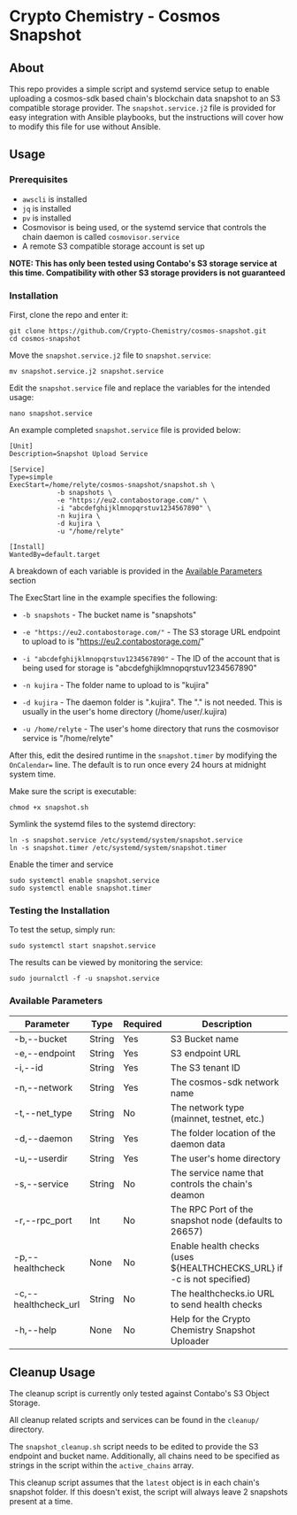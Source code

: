# Crypto Chemistry - Cosmos Snapshot

## About

This repo provides a simple script and systemd service setup to enable uploading a cosmos-sdk based chain's blockchain data snapshot to an S3 compatible storage provider. The `snapshot.service.j2` file is provided for easy integration with Ansible playbooks, but the instructions will cover how to modify this file for use without Ansible.

## Usage

### Prerequisites 
 - `awscli` is installed
 - `jq` is installed
 - `pv` is installed
 - Cosmovisor is being used, or the systemd service that controls the chain daemon is called `cosmovisor.service`
 - A remote S3 compatible storage account is set up

**NOTE: This has only been tested using Contabo's S3 storage service at this time. Compatibility with other S3 storage providers is not guaranteed**

### Installation

First, clone the repo and enter it:

```
git clone https://github.com/Crypto-Chemistry/cosmos-snapshot.git
cd cosmos-snapshot
```

Move the `snapshot.service.j2` file to `snapshot.service`:

```
mv snapshot.service.j2 snapshot.service
```

Edit the `snapshot.service` file and replace the variables for the intended usage:

```
nano snapshot.service
```

An example completed `snapshot.service` file is provided below:

```
[Unit]
Description=Snapshot Upload Service

[Service]
Type=simple
ExecStart=/home/relyte/cosmos-snapshot/snapshot.sh \
            -b snapshots \
            -e "https://eu2.contabostorage.com/" \
            -i "abcdefghijklmnopqrstuv1234567890" \
            -n kujira \
            -d kujira \
            -u "/home/relyte"

[Install]
WantedBy=default.target
```

A breakdown of each variable is provided in the [Available Parameters](#available-parameters) section

The ExecStart line in the example specifies the following:
- `-b snapshots` - The bucket name is "snapshots"

- `-e "https://eu2.contabostorage.com/"` - The S3 storage URL endpoint to upload to is "https://eu2.contabostorage.com/"

- `-i "abcdefghijklmnopqrstuv1234567890"` - The ID of the account that is being used for storage is "abcdefghijklmnopqrstuv1234567890"

- `-n kujira` - The folder name to upload to is "kujira"

- `-d kujira` - The daemon folder is ".kujira". The "." is not needed. This is usually in the user's home directory (/home/user/.kujira)

- `-u /home/relyte` - The user's home directory that runs the cosmovisor service is "/home/relyte"

After this, edit the desired runtime in the `snapshot.timer` by modifying the `OnCalendar=` line. The default is to run once every 24 hours at midnight system time.

Make sure the script is executable:

```
chmod +x snapshot.sh
```

Symlink the systemd files to the systemd directory:
```
ln -s snapshot.service /etc/systemd/system/snapshot.service
ln -s snapshot.timer /etc/systemd/system/snapshot.timer
```

Enable the timer and service
```
sudo systemctl enable snapshot.service
sudo systemctl enable snapshot.timer
```

### Testing the Installation

To test the setup, simply run:

```
sudo systemctl start snapshot.service
```

The results can be viewed by monitoring the service:

```
sudo journalctl -f -u snapshot.service
```

### Available Parameters

| Parameter            | Type   | Required | Description                                     |
|----------------------|--------|----------|-------------------------------------------------|
| -b,--bucket          | String | Yes      | S3 Bucket name                                  |
| -e,--endpoint        | String | Yes      | S3 endpoint URL                                 |
| -i,--id              | String | Yes      | The S3 tenant ID                                |
| -n,--network         | String | Yes      | The cosmos-sdk network name                     |
| -t,--net_type        | String | No       | The network type (mainnet, testnet, etc.)       |
| -d,--daemon          | String | Yes      | The folder location of the daemon data          |
| -u,--userdir         | String | Yes      | The user's home directory                       |
| -s,--service         | String | No       | The service name that controls the chain's deamon|
| -r,--rpc_port        | Int    | No       | The RPC Port of the snapshot node (defaults to 26657)|
| -p,--healthcheck     | None   | No       | Enable health checks (uses ${HEALTHCHECKS_URL} if -c is not specified)|
| -c,--healthcheck_url | String | No       | The healthchecks.io URL to send health checks   |
| -h,--help            | None   | No       | Help for the Crypto Chemistry Snapshot Uploader |

## Cleanup Usage
The cleanup script is currently only tested against Contabo's S3 Object Storage.

All cleanup related scripts and services can be found in the `cleanup/` directory.

The `snapshot_cleanup.sh` script needs to be edited to provide the S3 endpoint and bucket name. Additionally, all chains need to be specified as strings in the script within the `active_chains` array.

This cleanup script assumes that the `latest` object is in each chain's snapshot folder. If this doesn't exist, the script will always leave 2 snapshots present at a time.